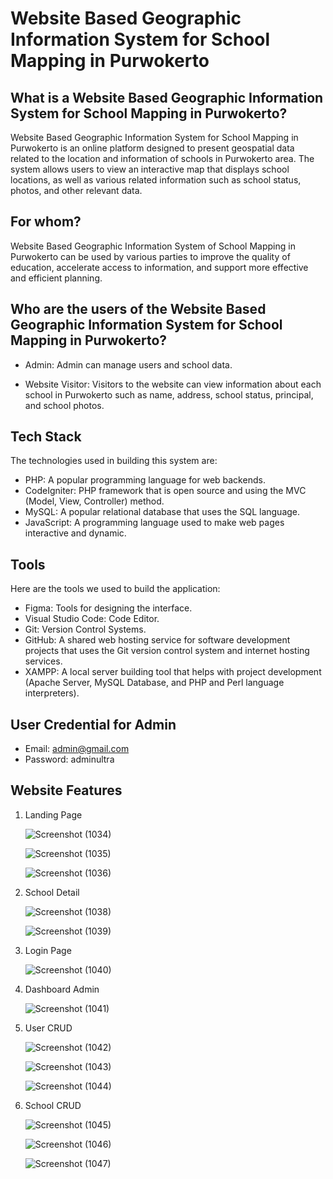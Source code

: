# Website Based Geographic Information System for School Mapping in Purwokerto

## What is a Website Based Geographic Information System for School Mapping in Purwokerto?

Website Based Geographic Information System for School Mapping in Purwokerto is an online platform designed to present geospatial data related to the location and information of schools in Purwokerto area. The system allows users to view an interactive map that displays school locations, as well as various related information such as school status, photos, and other relevant data.

## For whom?

Website Based Geographic Information System of School Mapping in Purwokerto can be used by various parties to improve the quality of education, accelerate access to information, and support more effective and efficient planning.

## Who are the users of the Website Based Geographic Information System for School Mapping in Purwokerto?

- Admin: Admin can manage users and school data.
  
- Website Visitor: Visitors to the website can view information about each school in Purwokerto such as name, address, school status, principal, and school photos.

## Tech Stack

The technologies used in building this system are:
- PHP: A popular programming language for web backends.
- CodeIgniter: PHP framework that is open source and using the MVC (Model, View, Controller) method.
- MySQL: A popular relational database that uses the SQL language.
- JavaScript: A programming language used to make web pages interactive and dynamic.

## Tools

Here are the tools we used to build the application:

- Figma: Tools for designing the interface.
- Visual Studio Code: Code Editor.
- Git: Version Control Systems.
- GitHub: A shared web hosting service for software development projects that uses the Git version control system and internet hosting services.
- XAMPP: A local server building tool that helps with project development (Apache Server, MySQL Database, and PHP and Perl language interpreters).

## User Credential for Admin

- Email: admin@gmail.com
- Password: adminultra

## Website Features

1. Landing Page

	 ![Screenshot (1034)](https://github.com/user-attachments/assets/f07bfc18-19db-47f6-b4e3-d7ed782ecbef)

   ![Screenshot (1035)](https://github.com/user-attachments/assets/d3c52414-5495-48ff-ac1f-b07b694da419)

   ![Screenshot (1036)](https://github.com/user-attachments/assets/f199e115-b0a5-474a-835c-62cffe3aa39d)

2. School Detail

	 ![Screenshot (1038)](https://github.com/user-attachments/assets/34013d5c-82f1-4d0e-93b2-8e219a2f0d46)

   ![Screenshot (1039)](https://github.com/user-attachments/assets/359fcba3-b725-4d51-89c6-f7ed9d38b8e6)

3. Login Page

	 ![Screenshot (1040)](https://github.com/user-attachments/assets/b729b498-f266-41a6-9a0c-7faa0d247017)

4. Dashboard Admin

	 ![Screenshot (1041)](https://github.com/user-attachments/assets/44f0daa2-f61f-4aa7-9549-e3694e146c52)

5. User CRUD

	 ![Screenshot (1042)](https://github.com/user-attachments/assets/334c9303-49b1-4891-a303-57a241ef5634)

   ![Screenshot (1043)](https://github.com/user-attachments/assets/973c5e93-036f-4044-a1d2-164331380bb4)

   ![Screenshot (1044)](https://github.com/user-attachments/assets/0234c58c-135f-4c32-bb6e-edcc9d068de9)

6. School CRUD

	 ![Screenshot (1045)](https://github.com/user-attachments/assets/0188e77c-1cb9-4403-b66c-76bf44e0ce8b)

   ![Screenshot (1046)](https://github.com/user-attachments/assets/8beb85ec-9583-4fcc-8e08-5a022bc06fd3)

   ![Screenshot (1047)](https://github.com/user-attachments/assets/3f40c03c-daba-4fb3-b310-cc79773f55ae)
